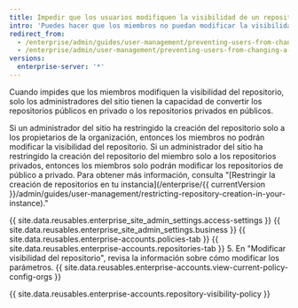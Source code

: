 ```yaml
---
title: Impedir que los usuarios modifiquen la visibilidad de un repositorio
intro: 'Puedes hacer que los miembros no puedan modificar la visibilidad de los repositorios que son propiedad de la organización en tu aparato {{ site.data.variables.product.prodname_ghe_server }}.'
redirect_from:
  - /enterprise/admin/guides/user-management/preventing-users-from-changing-a-repository-s-visibility
  - /enterprise/admin/user-management/preventing-users-from-changing-a-repositorys-visibility
versions:
  enterprise-server: '*'
---
```


Cuando impides que los miembros modifiquen la visibilidad del repositorio, solo los administradores del sitio tienen la capacidad de convertir los repositorios públicos en privado o los repositorios privados en públicos.

Si un administrador del sitio ha restringido la creación del repositorio solo a los propietarios de la organización, entonces los miembros no podrán modificar la visibilidad del repositorio. Si un administrador del sitio ha restringido la creación del repositorio del miembro solo a los repositorios privados, entonces los miembros solo podrán modificar los repositorios de público a privado. Para obtener más información, consulta "[Restringir la creación de repositorios en tu instancia](/enterprise/{{ currentVersion }}/admin/guides/user-management/restricting-repository-creation-in-your-instance)."

{{ site.data.reusables.enterprise_site_admin_settings.access-settings }}
{{ site.data.reusables.enterprise_site_admin_settings.business }}
{{ site.data.reusables.enterprise-accounts.policies-tab }}
{{ site.data.reusables.enterprise-accounts.repositories-tab }}
5. En "Modificar visibilidad del repositorio", revisa la información sobre cómo modificar los parámetros. {{ site.data.reusables.enterprise-accounts.view-current-policy-config-orgs }}

{{ site.data.reusables.enterprise-accounts.repository-visibility-policy }}
